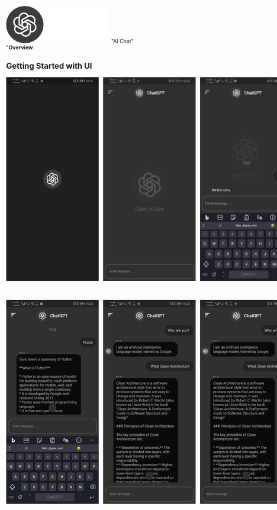 <img src="https://github.com/MohammedRostom/Chat-Ai/blob/main/screenShots/overview.png" alt="logoApp" width="280" height="100"/>
"AI Chat"
<br>
"<b>Overview</b>
<h2>Getting Started with UI</h2>
<div style="display: flex; justify-content: space-evenly;">
<img src="https://github.com/MohammedRostom/Chat-Ai/blob/main/screenShots/1.jpg" alt="logoApp" width="250" height="550"/>
    &nbsp;&nbsp;&nbsp;
<img src="https://github.com/MohammedRostom/Chat-Ai/blob/main/screenShots/2.jpg" alt="logoApp" width="250" height="550"/>
    &nbsp;&nbsp;&nbsp;
<img src="https://github.com/MohammedRostom/Chat-Ai/blob/main/screenShots/3.jpg" alt="logoApp" width="250" height="550"/>
</div>
<br><br><br>
<div style="display: flex; justify-content: space-evenly;">
<img src="https://github.com/MohammedRostom/Chat-Ai/blob/main/screenShots/4.jpg" alt="logoApp" width="250" height="550"/>
    &nbsp;&nbsp;&nbsp;
<img src="https://github.com/MohammedRostom/Chat-Ai/blob/main/screenShots/5.jpg" alt="logoApp" width="250" height="550"/>
    &nbsp;&nbsp;&nbsp;
<img src="https://github.com/MohammedRostom/Chat-Ai/blob/main/screenShots/5.jpg" alt="logoApp" width="250" height="550"/>
</div>
